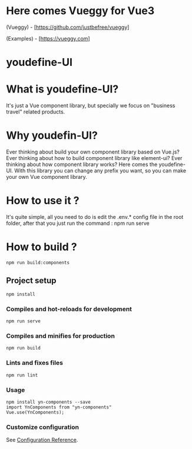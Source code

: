 # Here comes Vueggy for Vue3

(Vueggy) - [https://github.com/justbefree/vueggy]

(Examples) - [https://vueggy.com]

# youdefine-UI

# What is youdefine-UI?

It's just a Vue component library, but specially we focus on "business travel" related products. 

# Why youdefin-UI?

Ever thinking about build your own component library based on Vue.js?
Ever thinking about how to build component library like element-ui?
Ever thinking about how component library works?
Here comes the youdefine-UI.
With this library you can change any prefix you want, so you can make your own Vue component library.

# How to use it ?

It's quite simple, all you need to do is edit the .env.* config file in the root folder, after that you just run the command : npm run serve

# How to build ?

```
npm run build:components
```

## Project setup
```
npm install
```

### Compiles and hot-reloads for development
```
npm run serve
```

### Compiles and minifies for production
```
npm run build
```

### Lints and fixes files
```
npm run lint
```

### Usage

```
npm install yn-components --save
import YnComponents from "yn-components"
Vue.use(YnComponents);
```

### Customize configuration
See [Configuration Reference](https://cli.vuejs.org/config/).
